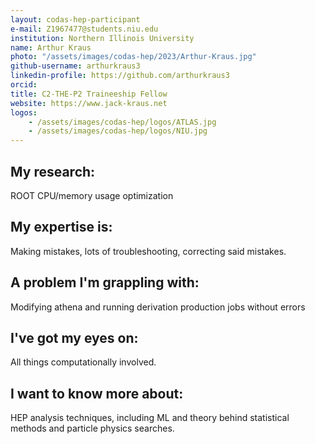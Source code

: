 ```yaml
---
layout: codas-hep-participant
e-mail: Z1967477@students.niu.edu
institution: Northern Illinois University
name: Arthur Kraus
photo: "/assets/images/codas-hep/2023/Arthur-Kraus.jpg"
github-username: arthurkraus3
linkedin-profile: https://github.com/arthurkraus3
orcid:
title: C2-THE-P2 Traineeship Fellow
website: https://www.jack-kraus.net
logos:
    - /assets/images/codas-hep/logos/ATLAS.jpg
    - /assets/images/codas-hep/logos/NIU.jpg
---
```


## My research:
ROOT CPU/memory usage optimization

## My expertise is:
Making mistakes, lots of troubleshooting, correcting said mistakes.

## A problem I'm grappling with:
Modifying athena and running derivation production jobs without errors

## I've got my eyes on:
All things computationally involved.

## I want to know more about:
HEP analysis techniques, including ML and theory behind statistical methods and particle physics searches.
